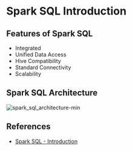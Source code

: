 # Spark SQL Introduction

## Features of Spark SQL
- Integrated
- Unified Data Access
- Hive Compatibility
- Standard Connectivity
- Scalability

## Spark SQL Architecture
![spark_sql_architecture-min](https://www.wailian.work/images/2019/05/30/spark_sql_architecture-min.png)

## References
- [Spark SQL - Introduction](https://www.tutorialspoint.com/spark_sql/spark_sql_introduction.htm)